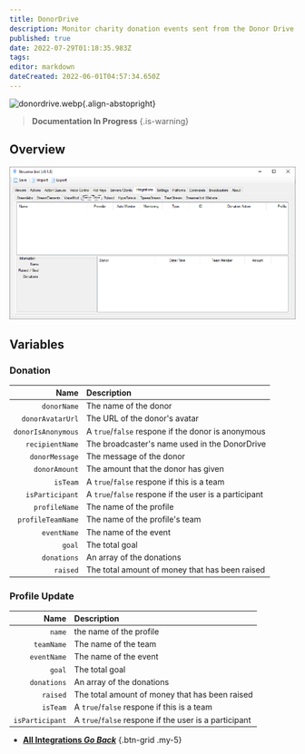 ```yaml
---
title: DonorDrive
description: Monitor charity donation events sent from the Donor Drive platform
published: true
date: 2022-07-29T01:18:35.983Z
tags: 
editor: markdown
dateCreated: 2022-06-01T04:57:34.650Z
---
```


![donordrive.webp](/donordrive.webp){.align-abstopright}

> **Documentation In Progress**
{.is-warning}

## Overview

![donordrive-integration.png](/donordrive-integration.png)

## Variables
### Donation
| Name | Description |
|-----:|:------------|
| `donorName` | The name of the donor
| `donorAvatarUrl` | The URL of the donor's avatar
| `donorIsAnonymous` | A `true`/`false` respone if the donor is anonymous
| `recipientName` | The broadcaster's name used in the DonorDrive
| `donorMessage` | The message of the donor
| `donorAmount` | The amount that the donor has given
| `isTeam` | A `true`/`false` respone if this is a team
| `isParticipant` | A `true`/`false` respone if the user is a participant
| `profileName` | The name of the profile
| `profileTeamName` | The name of the profile's team
| `eventName` | The name of the event
| `goal` | The total goal
| `donations` | An array of the donations
| `raised` | The total amount of money that has been raised

### Profile Update
| Name | Description |
|-----:|:------------|
| `name` | the name of the profile
| `teamName` | The name of the team
| `eventName` | The name of the event
| `goal` | The total goal
| `donations` | An array of the donations
| `raised` | The total amount of money that has been raised
| `isTeam` | A `true`/`false` respone if this is a team
| `isParticipant` | A `true`/`false` respone if the user is a participant

- [<i class="mdi mdi-chevron-left"></i> **All Integrations *Go Back***](/en/Integrations)
{.btn-grid .my-5}